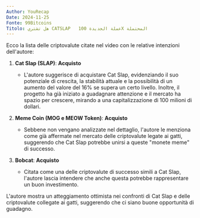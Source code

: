 ```yaml
---
Author: YouRecap
Date: 2024-11-25
Fonte: 99Bitcoins
Titolo: هل تشتري CATSLAP   عملة الجديدة 100X المحتملة
---
```


Ecco la lista delle criptovalute citate nel video con le relative intenzioni dell'autore:

1. **Cat Slap (SLAP)**: **Acquisto**
   - L'autore suggerisce di acquistare Cat Slap, evidenziando il suo potenziale di crescita, la stabilità attuale e la possibilità di un aumento del valore del 16% se supera un certo livello. Inoltre, il progetto ha già iniziato a guadagnare attenzione e il mercato ha spazio per crescere, mirando a una capitalizzazione di 100 milioni di dollari.

2. **Meme Coin (MOG e MEOW Token)**: **Acquisto**
   - Sebbene non vengano analizzate nel dettaglio, l'autore le menziona come già affermate nel mercato delle criptovalute legate ai gatti, suggerendo che Cat Slap potrebbe unirsi a queste "monete meme" di successo.

3. **Bobcat**: **Acquisto**
   - Citata come una delle criptovalute di successo simili a Cat Slap, l'autore lascia intendere che anche questa potrebbe rappresentare un buon investimento.

L'autore mostra un atteggiamento ottimista nei confronti di Cat Slap e delle criptovalute collegate ai gatti, suggerendo che ci siano buone opportunità di guadagno.
